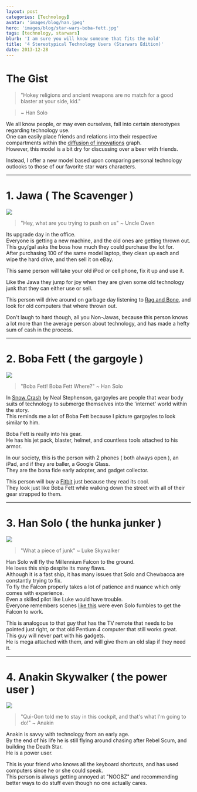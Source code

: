 ```yaml
---
layout: post
categories: [Technology]
avatar: 'images/blog/han.jpeg'
hero: 'images/blog/star-wars-boba-fett.jpg'
tags: [technology, starwars]
blurb: 'I am sure you will know someone that fits the mold'
title: '4 Stereotypical Technology Users (Starwars Edition)'
date: 2013-12-28
---
```


# The Gist
> "Hokey religions and ancient weapons are no match for a good blaster at your side, kid."

> ~ Han Solo

We all know people, or may even ourselves, fall into certain stereotypes regarding technology use.  
One can easily place friends and relations into their respective compartments within the [diffusion of innovations](https://en.wikipedia.org/wiki/Diffusion_of_innovations) graph.  
However, this model is a bit dry for discussing over a beer with friends.  

Instead, I offer a new model based upon comparing personal technology outlooks to those of our favorite star wars characters.  

<hr>

# 1. Jawa ( The Scavenger )
<img class='img-responsive' src='images/blog/jawa.gif'/>

> "Hey, what are you trying to push on us"
> ~ Uncle Owen

Its upgrade day in the office.  
Everyone is getting a new machine, and the old ones are getting thrown out.  
This guy/gal asks the boss how much they could purchase the lot for.  
After purchasing 100 of the same model laptop, they clean up each and wipe the hard drive, and then sell it on eBay.  

This same person will take your old iPod or cell phone, fix it up and use it.  

Like the Jawa they jump for joy when they are given some old technology junk that they can either use or sell.  

This person will drive around on garbage day listening to [Rag and Bone](http://www.youtube.com/watch?v=uLcnPZbnX5c), and look for old computers that where thrown out.  

Don't laugh to hard though, all you Non-Jawas, because this person knows a lot more than the average person about technology, and has made a hefty sum of cash in the process.  
<!-- more -->

<hr>

# 2. Boba Fett ( the gargoyle )

<img class='img-responsive' src='images/blog/bobafett2.jpeg'/>

> "Boba Fett! Boba Fett Where?"
> ~ Han Solo

In [Snow Crash]("http://www.amazon.com/gp/product/B000FBJCJE/ref=as_li_ss_tl?ie=UTF8&camp=1789&creative=390957&creativeASIN=B000FBJCJE&linkCode=as2&tag=richsonicom-20") by Neal Stephenson, gargoyles are people that wear body suits of technology to submerge themselves into the 'internet' world within the story.  
This reminds me a lot of Boba Fett because I picture gargoyles to look similar to him.  

Boba Fett is really into his gear.  
He has his jet pack, blaster, helmet, and countless tools attached to his armor.  

In our society, this is the person with 2 phones ( both always open ), an iPad, and if they are baller, a Google Glass.  
They are the bona fide early adopter, and gadget collector.  

This person will buy a [Fitbit]("http://www.amazon.com/gp/product/B0095PZHPE/ref=as_li_ss_tl?ie=UTF8&camp=1789&creative=390957&creativeASIN=B0095PZHPE&linkCode=as2&tag=richsonicom-20") just because they read its cool.  
They look just like Boba Fett while walking down the street with all of their gear strapped to them.  


<hr>

# 3. Han Solo ( the hunka junker )

<img class='img-responsive' src='images/blog/han_falcon.jpg'/>

> "What a piece of junk"
> ~ Luke Skywalker

Han Solo will fly the Millennium Falcon to the ground.  
He loves this ship despite its many flaws.  
Although it is a fast ship, it has many issues that Solo and Chewbacca are constantly trying to fix.  
To fly the Falcon properly takes a lot of patience and nuance which only comes with experience.  
Even a skilled pilot like Luke would have trouble.  
Everyone remembers scenes [like this](https://www.youtube.com/watch?v=X-rkFaIPyL4) were even Solo fumbles to get the Falcon to work.

This is analogous to that guy that has the TV remote that needs to be pointed just right, or that old Pentium 4 computer that still works great.  
This guy will never part with his gadgets.  
He is mega attached with them, and will give them an old slap if they need it.
<hr>

# 4. Anakin Skywalker ( the power user )

<img class='img-responsive' src='images/blog/anakin.jpg'/>

> "Qui-Gon told me to stay in this cockpit, and that's what I'm going to do!"
> ~ Anakin

Anakin is savvy with technology from an early age.  
By the end of his life he is still flying around chasing after Rebel Scum, and building the Death Star.  
He is a power user.  

This is your friend who knows all the keyboard shortcuts, and has used computers since he or she could speak.  
This person is always getting annoyed at "NOOBZ" and recommending better ways to do stuff even though no one actually cares.    
